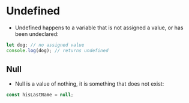 # Undefined

* Undefined happens to a variable that is not assigned a value, or has been undeclared:

```javascript
let dog; // no assigned value
console.log(dog); // returns undefined
```

## Null

* Null is a value of nothing, it is something that does not exist:

```javascript
const hisLastName = null;
```